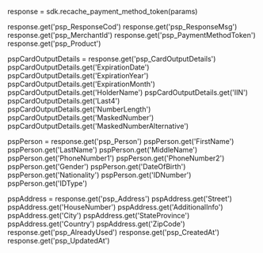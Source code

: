 response = sdk.recache_payment_method_token(params)

response.get('psp_ResponseCod')
response.get('psp_ResponseMsg')
response.get('psp_MerchantId')
response.get('psp_PaymentMethodToken')
response.get('psp_Product')

pspCardOutputDetails = response.get('psp_CardOutputDetails')
pspCardOutputDetails.get('ExpirationDate')
pspCardOutputDetails.get('ExpirationYear')
pspCardOutputDetails.get('ExpirationMonth')
pspCardOutputDetails.get('HolderName')
pspCardOutputDetails.get('IIN')
pspCardOutputDetails.get('Last4')
pspCardOutputDetails.get('NumberLength')
pspCardOutputDetails.get('MaskedNumber')
pspCardOutputDetails.get('MaskedNumberAlternative')

pspPerson = response.get('psp_Person')
pspPerson.get('FirstName')
pspPerson.get('LastName')
pspPerson.get('MiddleName')
pspPerson.get('PhoneNumber1')
pspPerson.get('PhoneNumber2')
pspPerson.get('Gender')
pspPerson.get('DateOfBirth')
pspPerson.get('Nationality')
pspPerson.get('IDNumber')
pspPerson.get('IDType')

pspAddress = response.get('psp_Address')
pspAddress.get('Street')
pspAddress.get('HouseNumber')
pspAddress.get('AdditionalInfo')
pspAddress.get('City')
pspAddress.get('StateProvince')
pspAddress.get('Country')
pspAddress.get('ZipCode')
response.get('psp_AlreadyUsed')
response.get('psp_CreatedAt')
response.get('psp_UpdatedAt')
